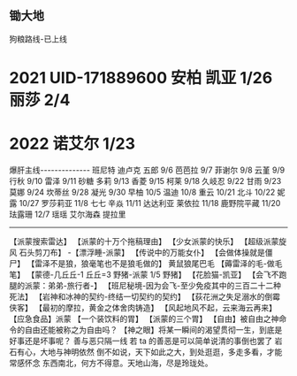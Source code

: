 ## 锄大地
狗粮路线-已上线


2021 UID-171889600
安柏 凯亚 1/26
丽莎 2/4
================
2022
诺艾尔 1/23
================
爆肝主线--------------
班尼特 迪卢克 五郎 9/6
芭芭拉 9/7
菲谢尔 9/8
云堇 9/9
行秋 9/10
雷泽 9/11
砂糖 多莉 9/13
香菱 9/15
柯莱 9/18
久岐忍 9/22
甘雨 9/23
莫娜 9/24
坎蒂丝 9/28
凝光 9/30
早柚 10/5
温迪 10/8
重云 10/21
北斗 10/22
妮露 10/27
罗莎莉亚 11/8
七七 辛焱 11/11
达达利亚 莱依拉 11/18
鹿野院平藏 11/20
珐露珊 12/7
瑶瑶
艾尔海森
提拉里

----------------------------------------

【派蒙搜索雷达】
【派蒙的十万个拖稿理由】
【少女派蒙的快乐】
【超级派蒙旋风 石头剪刀布】 -【漂浮睡-派蒙】
【传说中的万能女仆】
【会做体操就是僵尸】
【雷泽不是狼，狼毫笔也不是狼毛做的】 黄鼠狼尾巴毛
【薅雷泽的毛-做毛笔】
【蒙德-几丘丘-1 丘丘=3 野猪-派蒙 1/5 野猪】
【花脸猫-凯亚】
【会飞不跑腿的派蒙：弟弟-旅行者-】
【班尼秘境-因为会飞-至少免疫其中的三百二十二种死法】
【岩神和冰神的契约-终结一切契约的契约】
【荻花洲之失足溺水的倒霉侠客】
【最初的摩拉，黄金之体舍肉铸造】
【风起地风不起，云来海云再来】
【应急食品】派蒙
【一个装饮料的胃】
【派蒙的三个胃】
【自由】被自由之神命令的自由还能被称之为自由吗？
【神之眼】将某一瞬间的渴望贯彻一生，到底是好事还是坏事呢？
善与恶只隔一线
若 ta 的善恶是可以简单说清的事倒也罢了
岩石有心，大地与神明依然
倒不如说，天下如此之大，到处逛逛，多走多看，才能常感怀念
东西南北，何方不得意。天地山海，尽是玲珑处。
